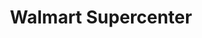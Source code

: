---
title: "Walmart Supercenter"
url: /saginaw/walmart-supercenter-brockway-road/
shop: Supermarkt
---